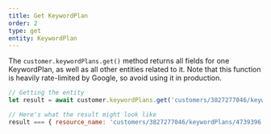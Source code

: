 ```yaml
---
title: Get KeywordPlan
order: 2
type: get
entity: KeywordPlan
---
```


The `customer.keywordPlans.get()` method returns all fields for one KeywordPlan, as well as all other entities related to it. Note that this function is heavily rate-limited by Google, so avoid using it in production.

```javascript
// Getting the entity
let result = await customer.keywordPlans.get('customers/3827277046/keywordPlans/4739396')

// Here's what the result might look like
result === { resource_name: 'customers/3827277046/keywordPlans/4739396', id: 4739396, name: 'My keyword plan' }
```
